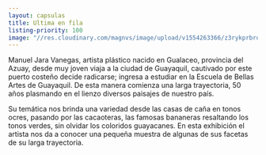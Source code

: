 ```yaml
---
layout: capsulas
title: Ultima en fila
listing-priority: 100
image: "//res.cloudinary.com/magnvs/image/upload/v1554263366/z3rykprbrodkhaucoebx.jpg"
---
```

Manuel Jara Vanegas, artista plástico nacido en Gualaceo, provincia del Azuay, desde muy joven viaja a la ciudad de Guayaquil, cautivado por este puerto costeño decide radicarse;  ingresa a estudiar en la Escuela de Bellas Artes de Guayaquil. De esta manera comienza una  larga trayectoria, 50 años plasmando en el lienzo diversos paisajes de nuestro país.

Su temática nos brinda una variedad desde las casas de caña en tonos ocres, pasando por las cacaoteras, las famosas bananeras resaltando los tonos verdes, sin olvidar los coloridos guayacanes. En esta exhibición el artista nos da a conocer una pequeña muestra de algunas de sus facetas de su larga trayectoria.
